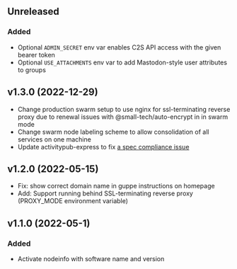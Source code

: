 ## Unreleased

### Added
* Optional `ADMIN_SECRET` env var enables C2S API access with the given bearer token
* Optional `USE_ATTACHMENTS` env var to add Mastodon-style user attributes to groups

## v1.3.0 (2022-12-29)

* Change production swarm setup to use nginx for ssl-terminating reverse proxy due to renewal issues with @small-tech/auto-encrypt in in swarm mode
* Change swarm node labeling scheme to allow consolidation of all services on one machine
* Update activitypub-express to fix [a spec compliance issue](https://github.com/immers-space/activitypub-express/pull/83)

## v1.2.0 (2022-05-15)

* Fix: show correct domain name in guppe instructions on homepage
* Add: Support running behind SSL-terminating reverse proxy (PROXY_MODE environment variable)

## v1.1.0 (2022-05-1)

### Added

* Activate nodeinfo with software name and version
